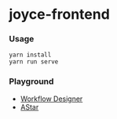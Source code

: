 # joyce-frontend

### Usage

``` shell
yarn install
yarn run serve
```

### Playground

- [Workflow Designer](/#/app/workflow/flowchart)
- [AStar](/#/aStar)
